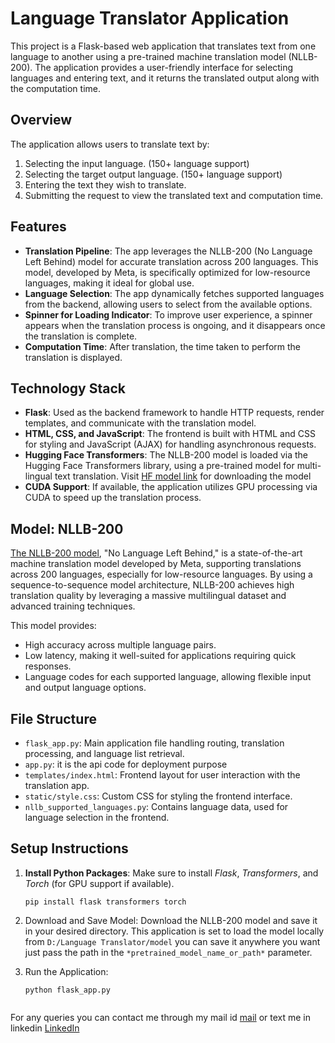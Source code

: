 # Language Translator Application

This project is a Flask-based web application that translates text from one language to another using a pre-trained machine translation model (NLLB-200). The application provides a user-friendly interface for selecting languages and entering text, and it returns the translated output along with the computation time.

## Overview

The application allows users to translate text by:
1. Selecting the input language. (150+ language support)
2. Selecting the target output language. (150+ language support)
3. Entering the text they wish to translate.
4. Submitting the request to view the translated text and computation time.

## Features

- **Translation Pipeline**: The app leverages the NLLB-200 (No Language Left Behind) model for accurate translation across 200 languages. This model, developed by Meta, is specifically optimized for low-resource languages, making it ideal for global use.
- **Language Selection**: The app dynamically fetches supported languages from the backend, allowing users to select from the available options.
- **Spinner for Loading Indicator**: To improve user experience, a spinner appears when the translation process is ongoing, and it disappears once the translation is complete.
- **Computation Time**: After translation, the time taken to perform the translation is displayed.

## Technology Stack

- **Flask**: Used as the backend framework to handle HTTP requests, render templates, and communicate with the translation model.
- **HTML, CSS, and JavaScript**: The frontend is built with HTML and CSS for styling and JavaScript (AJAX) for handling asynchronous requests.
- **Hugging Face Transformers**: The NLLB-200 model is loaded via the Hugging Face Transformers library, using a pre-trained model for multi-lingual text translation. Visit [HF model link](https://huggingface.co/facebook/nllb-200-distilled-600M) for downloading the model
- **CUDA Support**: If available, the application utilizes GPU processing via CUDA to speed up the translation process.

## Model: NLLB-200

[The NLLB-200 model](https://huggingface.co/facebook/nllb-200-distilled-600M), "No Language Left Behind," is a state-of-the-art machine translation model developed by Meta, supporting translations across 200 languages, especially for low-resource languages. By using a sequence-to-sequence model architecture, NLLB-200 achieves high translation quality by leveraging a massive multilingual dataset and advanced training techniques.

This model provides:
- High accuracy across multiple language pairs.
- Low latency, making it well-suited for applications requiring quick responses.
- Language codes for each supported language, allowing flexible input and output language options.

## File Structure

- `flask_app.py`: Main application file handling routing, translation processing, and language list retrieval.
- `app.py`: it is the api code for deployment purpose
- `templates/index.html`: Frontend layout for user interaction with the translation app.
- `static/style.css`: Custom CSS for styling the frontend interface.
- `nllb_supported_languages.py`: Contains language data, used for language selection in the frontend.

## Setup Instructions

1. **Install Python Packages**: Make sure to install *Flask*, *Transformers*, and *Torch* (for GPU support if available).
   ```shell
   pip install flask transformers torch

2. Download and Save Model: Download the NLLB-200 model and save it in your desired directory. This application is set to load the model locally from
    `D:/Language Translator/model` you can save it anywhere you want just pass the path in the `*pretrained_model_name_or_path*` parameter.

3. Run the Application:
    ```shell
    python flask_app.py


For any queries you can contact me through my mail id [mail](aryachakraborty.official@gmail.com) or text me in linkedin [LinkedIn](https://www.linkedin.com/in/arya-chakraborty2002/)
